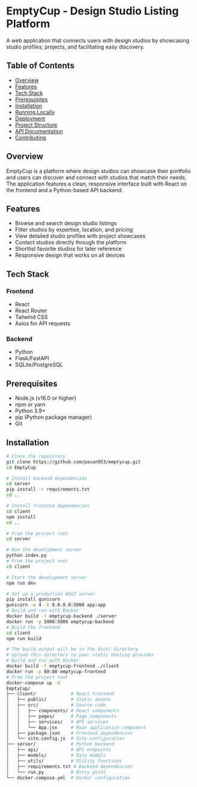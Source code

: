 # EmptyCup - Design Studio Listing Platform

A web application that connects users with design studios by showcasing studio profiles, projects, and facilitating easy discovery.

## Table of Contents

- [Overview](#overview)
- [Features](#features)
- [Tech Stack](#tech-stack)
- [Prerequisites](#prerequisites)
- [Installation](#installation)
- [Running Locally](#running-locally)
- [Deployment](#deployment)
- [Project Structure](#project-structure)
- [API Documentation](#api-documentation)
- [Contributing](#contributing)

## Overview

EmptyCup is a platform where design studios can showcase their portfolio and users can discover and connect with studios that match their needs. The application features a clean, responsive interface built with React on the frontend and a Python-based API backend.

## Features

- Browse and search design studio listings
- Filter studios by expertise, location, and pricing
- View detailed studio profiles with project showcases
- Contact studios directly through the platform
- Shortlist favorite studios for later reference
- Responsive design that works on all devices

## Tech Stack

### Frontend
- React
- React Router
- Tailwind CSS
- Axios for API requests

### Backend
- Python
- Flask/FastAPI
- SQLite/PostgreSQL

## Prerequisites

- Node.js (v16.0 or higher)
- npm or yarn
- Python 3.9+
- pip (Python package manager)
- Git

## Installation

```bash
# Clone the repository
git clone https://github.com/pavan953/emptycup.git
cd EmptyCup

# Install backend dependencies
cd server
pip install -r requirements.txt
cd ..

# Install frontend dependencies
cd client
npm install
cd ..

# From the project root
cd server

# Run the development server
python index.py
# From the project root
cd client

# Start the development server
npm run dev

# Set up a production WSGI server
pip install gunicorn
gunicorn -w 4 -b 0.0.0.0:5000 app:app
# Build and run with Docker
docker build -t emptycup-backend ./server
docker run -p 5000:5000 emptycup-backend
# Build the frontend
cd client
npm run build

# The build output will be in the dist/ directory
# Upload this directory to your static hosting provider
# Build and run with Docker
docker build -t emptycup-frontend ./client
docker run -p 80:80 emptycup-frontend
# From the project root
docker-compose up -d
EmptyCup/
├── client/             # React frontend
│   ├── public/         # Static assets
│   ├── src/            # Source code
│   │   ├── components/ # React components
│   │   ├── pages/      # Page components
│   │   ├── services/   # API services
│   │   └── App.jsx     # Main application component
│   ├── package.json    # Frontend dependencies
│   └── vite.config.js  # Vite configuration
├── server/             # Python backend
│   ├── api/            # API endpoints
│   ├── models/         # Data models
│   ├── utils/          # Utility functions
│   ├── requirements.txt # Backend dependencies
│   └── run.py          # Entry point
└── docker-compose.yml  # Docker configuration